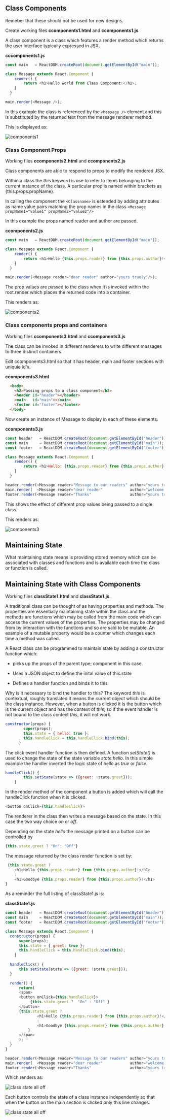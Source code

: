 ## Class Components

Remeber that these should not be used for new designs.

Create working files **ccomponents1.html** and **ccomponents1.js**

A class component is a class which features a render method which returns the user interface typically expressed in JSX.

**cccomponents1.js**
```javaScript
const main   = ReactDOM.createRoot(document.getElementById("main"));

class Message extends React.Component {
    render() {
        return <h1>Hello world from Class Component!</h1>;
    }
  } 

main.render(<Message />);
```
In this example the class is referenced by the `<Message />` element and this is substituted by the returned text from the message renderer method.

This is displayed as:

![components1](images/ccomponents1.png)


### Class Component Props

Working files **ccomponents2.html** and **ccomponents2.js**

Class components are able to respond to props to modify the rendered JSX.  

Within a class the *this* keyword is use to refer to items belonging to the current instance of the class.  A particular prop is named within brackets as {this.props.propName}.

In calling the component the `<Classname>` is estended by adding attributes as name value pairs matching the prop names in the class `<Message propName1="value1" propName2="value2"/>`

In this example the props named reader and author are passed.

**ccomponents2.js**
```javaScript
const main   = ReactDOM.createRoot(document.getElementById("main"));

class Message extends React.Component {
    render() {
        return <h1>Hello {this.props.reader} from {this.props.author}!</h1>;
    }
  } 

main.render(<Message reader="dear reader" author="yours truely"/>);
```

The prop values are passed to the class when it is invoked within the root.render which places the returned code into a container.

This renders as:

![components2](images/ccomponents2.png)


### Class components props and containers

Working files **ccomponents3.html** and **ccomponents3.js**

The class can be invoked in different renderers to write different messages to three distinct containers.

Edit ccomponents3.html so that it has header, main and footer sections with uniquie id's.

**ccomponents3.html**
```html
  <body>
    <h2>Passing props to a class component</h2>
    <header id="header"></header>
    <main   id="main"></main>
    <footer id="footer"></footer>
  </body>

```
Now create an instance of Message to display in each of these elements.

**ccomponents3.js**
```javaScript
const header   = ReactDOM.createRoot(document.getElementById("header"));
const main     = ReactDOM.createRoot(document.getElementById("main"));
const footer   = ReactDOM.createRoot(document.getElementById("footer"));

class Message extends React.Component {
    render() {
        return <h1>Hello: {this.props.reader} from {this.props.author}!</h1>;
    }
  } 

header.render(<Message reader="Message to our readers" author="yours truely"/>);  
main.render(  <Message reader="dear reader"            author="welcome to main event"/>);
footer.render(<Message reader="Thanks"                 author="yours truely"/>);
```

This shows the effect of different prop values being passed to a single class.

This renders as:

![components3](images/ccomponents3.png)


## Maintaining State

What maintaining state means is providing stored memory which can be associated with classes and functions and is available each time the class or function is called.

## Maintaining State with Class Components

Working files **classState1.html** and **classState1.js**.

A traditional class can be thought of as having properties and methods.  The properties are essentially maintaining state within the class and the methods are functions which may be called from the main code which can access the current values of the properties.  The properties may be changed from by interaction with the functions and so are said to be mutable.  An example of a mutable property would be a counter which changes each time a method was called.

A React class can be programmed to maintain state by adding a constructor function which:
 
 * picks up the props of the parent type; component in this case.

 * Uses a JSON object to define the inital value of this.state
  
 * Defines a handler function and binds it to this

Why is it necessary to bind the handler to this?  The keyword *this* is contextual, roughly translated it means the current object which should be the class instance.  However, when a button is clicked it is the button which is the current object and has the context of *this*, so if the event handler is not bound to the class context  *this*, it will not work.



```javascript
constructor(props) {
        super(props);
        this.state = { hello: true };
        this.handleClick = this.handleClick.bind(this);
      }
```
The click event handler function is then defined.  A function *setState()* is used to change the state of the state variable *state.hello*. In this simple example the handler inverted the logic state of hello as *true* or *false*.

```javascript
handleClick() {
        this.setState(state => ({greet: !state.greet}));
    }  
```
In the render method of the component a button is added which will call the handleClick function when it is clicked.

```javascript
<button onClick={this.handleClick}>
```
The renderer in the class then writes a message based on the state.  In this case the two way choice *on* or *off*.

Depending on the state *hello* the message printed on a button can be controlled by

```javascript
{this.state.greet ? "On": "Off"}
```

The message returned by the class render function is set by:

```javascript
 {this.state.greet ? 
    <h1>Hello {this.props.reader} from {this.props.author}!</h1>
    : 
    <h1>Goodbye {this.props.reader} from {this.props.author}!</h1>
}
```
As a reminder the full listing of classState1.js is:

**classState1.js**
```javascript
const header   = ReactDOM.createRoot(document.getElementById("header"));
const main     = ReactDOM.createRoot(document.getElementById("main"));
const footer   = ReactDOM.createRoot(document.getElementById("footer"));

class Message extends React.Component {
  constructor(props) {
      super(props);
      this.state = { greet: true };
      this.handleClick = this.handleClick.bind(this);
    }
   
  handleClick() {
      this.setState(state => ({greet: !state.greet}));
  }  

  render() {
      return(
      <span>   
      <button onClick={this.handleClick}>
           {this.state.greet ?  "On" : "Off" }
      </button>
      {this.state.greet ? 
              <h1>Hello {this.props.reader} from {this.props.author}!</h1>
              : 
              <h1>Goodbye {this.props.reader} from {this.props.author}!</h1>
          }
      </span>
      );
  }
} 

header.render(<Message reader="Message to our readers" author="yours truely"/>);  
main.render(  <Message reader="dear reader"            author="welcome to main event"/>);
footer.render(<Message reader="Thanks"                 author="yours truely"/>);
```
Which renders as:

![class state all off](images/classState1a.png)

Each button controls the state of a class instance independently so that when the button on the main section is clicked only this line changes.

![class state all off](images/classState1b.png)

